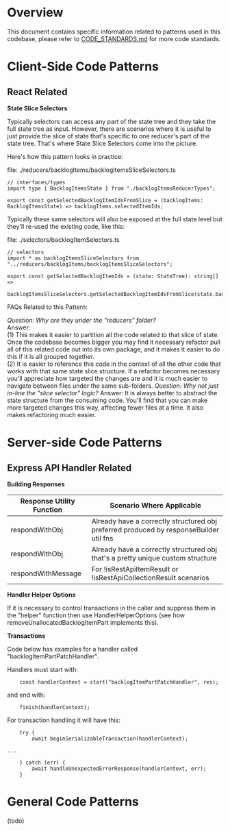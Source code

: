 Overview
========

This document contains specific information related to patterns used in this codebase, please refer to
[CODE_STANDARDS.md](CODE_STANDARDS.md) for more code standards.

Client-Side Code Patterns
=========================

React Related
-------------

**State Slice Selectors**

Typically selectors can access any part of the state tree and they take the full state tree as input.
However, there are scenarios where it is useful to just provide the slice of state that's specific
to one reducer's part of the state tree.  That's where State Slice Selectors come into the picture.

Here's how this pattern looks in practice:

file: ./reducers/backlogItems/backlogItemsSliceSelectors.ts
```
// interfaces/types
import type { BacklogItemsState } from "./backlogItemsReducerTypes";

export const getSelectedBacklogItemIdsFromSlice = (backlogItems: BacklogItemsState) => backlogItems.selectedItemIds;
```

Typically these same selectors will also be exposed at the full state level but they'll re-used the existing code, like this:

file: ./selectors/backlogItemSelectors.ts
```
// selectors
import * as backlogItemsSliceSelectors from "../reducers/backlogItems/backlogItemsSliceSelectors";

export const getSelectedBacklogItemIds = (state: StateTree): string[] =>
    backlogItemsSliceSelectors.getSelectedBacklogItemIdsFromSlice(state.backlogItems);
```

FAQs Related to this Pattern:

_Question: Why are they under the "reducers" folder?_  
Answer:  
(1) This makes it easier to partition all the code related to that slice of state.  Once the codebase becomes bigger you may find
  it necessary refactor pull all of this related code out into its own package, and it makes it easier to do this if it is all
  grouped together.  
(2) It is easier to reference this code in the context of all the other code that works with that same state slice
  structure.  If a refactor becomes necessary you'll appreciate how targeted the changes are and it is much easier to navigate
  between files under the same sub-folders.
_Question: Why not just in-line the "slice selector" logic?_
Answer: It is always better to abstract the state structure from the consuming code.  You'll find that you can make more targeted
  changes this way, affecting fewer files at a time.  It also makes refactoring much easier.

Server-side Code Patterns
=========================

Express API Handler Related
---------------------------

**Building Responses**

| Response Utility Function | Scenario Where Applicable                                                              |
|---------------------------|----------------------------------------------------------------------------------------|
| respondWithObj            | Already have a correctly structured obj preferred produced by responseBuilder util fns |
| respondWithObj            | Already have a correctly structured obj that's a pretty unique custom structure        |
| respondWithMessage        | For !isRestApiItemResult or !isRestApiCollectionResult scenarios                       |

**Handler Helper Options**

If it is necessary to control transactions in the caller and suppress them in the "helper" function then use
HandlerHelperOptions (see how removeUnallocatedBacklogItemPart implements this).

**Transactions**

Code below has examples for a handler called "backlogItemPartPatchHandler".

Handlers must start with:

```
    const handlerContext = start("backlogItemPartPatchHandler", res);
```

and end with:

```
    finish(handlerContext);
```

For transaction handling it will have this:

```
    try {
        await beginSerializableTransaction(handlerContext);

...

    } catch (err) {
        await handleUnexpectedErrorResponse(handlerContext, err);
    }
```


General Code Patterns
=====================

(todo)
